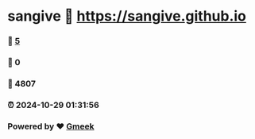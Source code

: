 # sangive :link: https://sangive.github.io 
### :page_facing_up: [5](https://sangive.github.io/tag.html) 
### :speech_balloon: 0 
### :hibiscus: 4807 
### :alarm_clock: 2024-10-29 01:31:56 
### Powered by :heart: [Gmeek](https://github.com/Meekdai/Gmeek)
